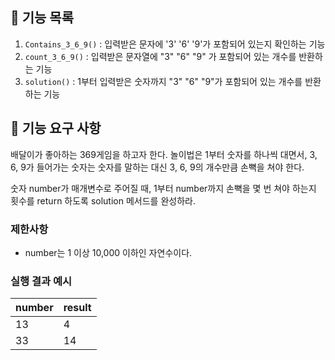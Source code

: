 ## 📝 기능 목록
1. `Contains_3_6_9()` : 입력받은 문자에 '3' '6' '9'가 포함되어 있는지 확인하는 기능
2. `count_3_6_9()` : 입력받은 문자열에 "3" "6" "9" 가 포함되어 있는 개수를 반환하는 기능
3. `solution()` : 1부터 입력받은 숫자까지 "3" "6" "9"가 포함되어 있는 개수를 반환하는 기능

## 🚀 기능 요구 사항

배달이가 좋아하는 369게임을 하고자 한다. 놀이법은 1부터 숫자를 하나씩 대면서, 3, 6, 9가 들어가는 숫자는 숫자를 말하는 대신 3, 6, 9의 개수만큼 손뼉을 쳐야 한다.

숫자 number가 매개변수로 주어질 때, 1부터 number까지 손뼉을 몇 번 쳐야 하는지 횟수를 return 하도록 solution 메서드를 완성하라.

### 제한사항

- number는 1 이상 10,000 이하인 자연수이다.

### 실행 결과 예시

| number | result |
| --- | --- |
| 13 | 4 |
| 33 | 14 |
